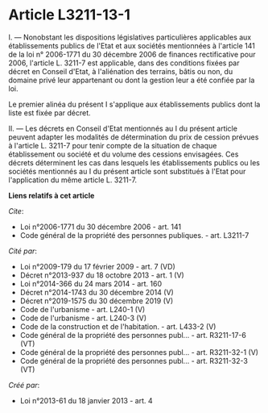 # Article L3211-13-1

I. ― Nonobstant les dispositions législatives particulières applicables aux établissements publics de l'Etat et aux sociétés
mentionnées à l'article 141 de la loi n° 2006-1771 du 30 décembre 2006 de finances rectificative pour 2006, l'article L.
3211-7 est applicable, dans des conditions fixées par décret en Conseil d'Etat, à l'aliénation des terrains, bâtis ou non, du
domaine privé leur appartenant ou dont la gestion leur a été confiée par la loi. 

Le premier alinéa du présent I s'applique aux établissements publics dont la liste est fixée par décret. 

II. ― Les décrets en Conseil d'Etat mentionnés au I du présent article peuvent adapter les modalités de détermination du prix
de cession prévues à l'article L. 3211-7 pour tenir compte de la situation de chaque établissement ou société et du volume
des cessions envisagées. Ces décrets déterminent les cas dans lesquels les établissements publics ou les sociétés mentionnés
au I du présent article sont substitués à l'Etat pour l'application du même article L. 3211-7.

**Liens relatifs à cet article**

_Cite_:

  - Loi n°2006-1771 du 30 décembre 2006 - art. 141
  - Code général de la propriété des personnes publiques. - art. L3211-7

_Cité par_:

  - Loi n°2009-179 du 17 février 2009 - art. 7 (VD)
  - Décret n°2013-937 du 18 octobre 2013 - art. 1 (V)
  - Loi n°2014-366 du 24 mars 2014 - art. 160
  - Décret n°2014-1743 du 30 décembre 2014 (V)
  - Décret n°2019-1575 du 30 décembre 2019 (V)
  - Code de l'urbanisme - art. L240-1 (V)
  - Code de l'urbanisme - art. L240-3 (V)
  - Code de la construction et de l'habitation. - art. L433-2 (V)
  - Code général de la propriété des personnes publ... - art. R3211-17-6 (VT)
  - Code général de la propriété des personnes publ... - art. R3211-32-1 (V)
  - Code général de la propriété des personnes publ... - art. R3211-32-3 (VT)

_Créé par_:

  - Loi n°2013-61 du 18 janvier 2013 - art. 4
